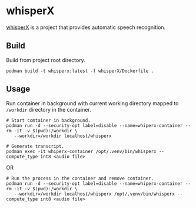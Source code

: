 # whisperX

[whisperX](https://github.com/m-bain/whisperX) is a project that provides automatic speech recognition.

## Build

Build from project root directory.

```
podman build -t whisperx:latest -f whisperX/Dockerfile .
```

## Usage

Run container in background with current working directory mapped to `/workdir` directory in the container.

```
# Start comtainer in background.
podman run -d --security-opt label=disable --name=whiperx-container --rm -it -v $(pwd):/workdir \
   --workdir=/workdir localhost/whisperx
 
# Generate transcript.
podman exec -it whiperx-container /opt/.venv/bin/whisperx --compute_type int8 <audio file>
```

OR

```
# Run the process in the container and remove container.
podman run -d --security-opt label=disable --name=whiperx-container --rm -it -v $(pwd):/workdir \
   --workdir=/workdir localhost/whisperx /opt/.venv/bin/whisperx --compute_type int8 <audio file>
```
